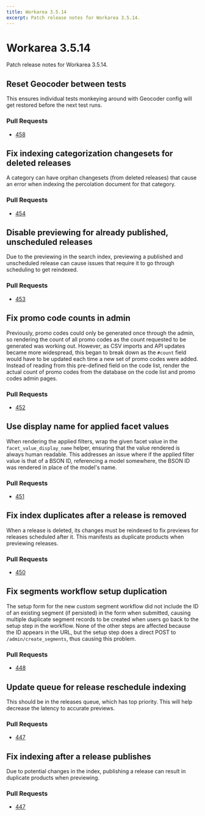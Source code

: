 ```yaml
---
title: Workarea 3.5.14
excerpt: Patch release notes for Workarea 3.5.14.
---
```


# Workarea 3.5.14

Patch release notes for Workarea 3.5.14.

## Reset Geocoder between tests

This ensures individual tests monkeying around with Geocoder config will
get restored before the next test runs.

### Pull Requests

- [458](https://github.com/workarea-commerce/workarea/pull/458)

## Fix indexing categorization changesets for deleted releases

A category can have orphan changesets (from deleted releases) that cause
an error when indexing the percolation document for that category.

### Pull Requests

- [454](https://github.com/workarea-commerce/workarea/pull/454)

## Disable previewing for already published, unscheduled releases

Due to the previewing in the search index, previewing a published and
unscheduled release can cause issues that require it to go through
scheduling to get reindexed.

### Pull Requests

- [453](https://github.com/workarea-commerce/workarea/pull/453)

## Fix promo code counts in admin

Previously, promo codes could only be generated once through the admin,
so rendering the count of all promo codes as the count requested to be
generated was working out. However, as CSV imports and API updates became
more widespread, this began to break down as the `#count` field would
have to be updated each time a new set of promo codes were added.
Instead of reading from this pre-defined field on the code list, render
the actual count of promo codes from the database on the code list and
promo codes admin pages.

### Pull Requests

- [452](https://github.com/workarea-commerce/workarea/pull/452)

## Use display name for applied facet values

When rendering the applied filters, wrap the given facet value in
the `facet_value_display_name` helper, ensuring that the value rendered
is always human readable. This addresses an issue where if the applied
filter value is that of a BSON ID, referencing a model somewhere, the
BSON ID was rendered in place of the model's name.

### Pull Requests

- [451](https://github.com/workarea-commerce/workarea/pull/451)

## Fix index duplicates after a release is removed

When a release is deleted, its changes must be reindexed to fix previews
for releases scheduled after it. This manifests as duplicate products
when previewing releases.

### Pull Requests

- [450](https://github.com/workarea-commerce/workarea/pull/450)

## Fix segments workflow setup duplication

The setup form for the new custom segment workflow did not include the
ID of an existing segment (if persisted) in the form when submitted,
causing multiple duplicate segment records to be created when users go
back to the setup step in the workflow. None of the other steps are
affected because the ID appears in the URL, but the setup step does a
direct POST to `/admin/create_segments`, thus causing this problem.

### Pull Requests

- [448](https://github.com/workarea-commerce/workarea/pull/448)

## Update queue for release reschedule indexing

This should be in the releases queue, which has top priority. This will
help decrease the latency to accurate previews.

### Pull Requests

- [447](https://github.com/workarea-commerce/workarea/pull/447)

## Fix indexing after a release publishes

Due to potential changes in the index, publishing a release can result
in duplicate products when previewing.

### Pull Requests

- [447](https://github.com/workarea-commerce/workarea/pull/447)
